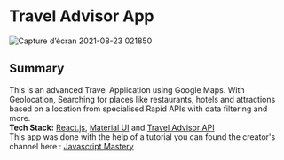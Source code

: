 # Travel Advisor App


![Capture d’écran 2021-08-23 021850](https://user-images.githubusercontent.com/39363844/130375199-a3c935bc-faa5-47f3-847e-5d0678314f82.png)

## Summary

This is an advanced Travel Application using Google Maps. With Geolocation, Searching for places like restaurants, hotels and attractions based on a location from specialised Rapid APIs with data filtering and more.
<br/>
**Tech Stack:**  [React.js](https://reactjs.org/), [Material UI](https://material-ui.com/) and [Travel Advisor API](https://rapidapi.com/apidojo/api/travel-advisor/)
<br/>
This app was done with the help of a tutorial you can found the creator's channel here : [Javascript Mastery](https://www.youtube.com/channel/UCmXmlB4-HJytD7wek0Uo97A)

